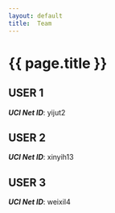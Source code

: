 ```yaml
---
layout: default
title:  Team
---
```


# {{ page.title }}


## USER 1
***UCI Net ID***: yijut2

## USER 2
***UCI Net ID***: xinyih13

## USER 3
***UCI Net ID***: weixil4
